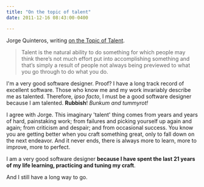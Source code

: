 ```yaml
---
title: "On the topic of talent"
date: 2011-12-16 08:43:00-0400

---
```


Jorge Quinteros, writing [on the Topic of Talent](http://folio.jorgeq.com/post/14221217462/on-the-topic-of-talent).

> Talent is the natural ability to do something for which people may think there’s not much effort put into accomplishing something and that’s simply a result of people not always being previewed to what you go through to do what you do.

I'm a very good software designer. Proof? I have a long track record of excellent software. Those who know me and my work invariably describe me as talented. Therefore, *ipso facto*, I must be a good software designer because I am talented. **Rubbish**! *Bunkum and tummyrot!*

I agree with Jorge.  This imaginary 'talent' thing comes from years and years of hard, painstaking work; from failures and picking yourself up again and again; from criticism and despair; and from occasional success.  You know you are getting better when you craft something great, only to fall down on the next endeavor. And it never ends, there is always more to learn, more to improve, more to perfect.

I am a very good software designer **because I have spent the last 21 years of my life learning, practicing and tuning my craft**. 

And I still have a long way to go.
